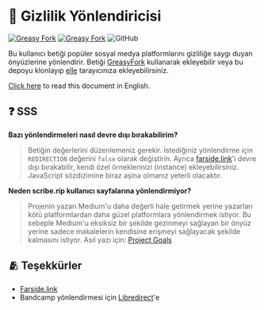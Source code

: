# 🔀 Gizlilik Yönlendiricisi

[![Greasy Fork](https://img.shields.io/greasyfork/v/436359-privacy-redirector?style=flat-square)](https://greasyfork.org/scripts/436359-privacy-redirector)
[![Greasy Fork](https://img.shields.io/greasyfork/dt/436359-privacy-redirector?style=flat-square)](https://greasyfork.org/scripts/436359-privacy-redirector)
![GitHub](https://img.shields.io/github/license/dybdeskarphet/privacy-redirector?style=flat-square) 

Bu kullanıcı betiği popüler sosyal medya platformlarını gizliliğe saygı duyan
önyüzlerine yönlendirir. Betiği [GreasyFork](https://greasyfork.org/scripts/436359-privacy-redirector)
kullanarak ekleyebilir veya bu depoyu klonlayıp
[elle](https://violentmonkey.github.io/guide/creating-a-userscript/) tarayıcınıza
ekleyebilirsiniz.

<a href="https://github.com/dybdeskarphet/privacy-redirector">Click here</a> to
read this document in English.

## ❓ SSS

__Bazı yönlendirmeleri nasıl devre dışı bırakabilirim?__
> Betiğin değerlerini düzenlemeniz gerekir. İstediğiniz yönlendirme için `REDIRECTION`
değerini `false` olarak değiştirin. Ayrıca [farside.link](https://github.com/benbusby/farside)'i
devre dışı bırakabilir, kendi özel örneklerinizi (instance) ekleyebilirsiniz.
JavaScript sözdizimine biraz aşina olmanız yeterli olacaktır.

__Neden scribe.rip kullanıcı sayfalarına yönlendirmiyor?__
> Projenin yazarı Medium'u daha değerli hale getirmek yerine yazarları kötü
platformlardan daha güzel platformlara yönlendirmek istiyor. Bu sebeple Medium'u
eksiksiz bir şekilde gezinmeyi sağlayan bir önyüz yerine sadece makalelerin
kendisine erişmeyi sağlayacak şekilde kalmasını istiyor.
Asıl yazı için: [Project Goals](https://sr.ht/~edwardloveall/scribe/#project-goals)


## 🫂 Teşekkürler

* [Farside.link](https://github.com/benbusby/farside)
* Bandcamp yönlendirmesi için
 [Libredirect](https://github.com/libredirect/browser_extension)'e
